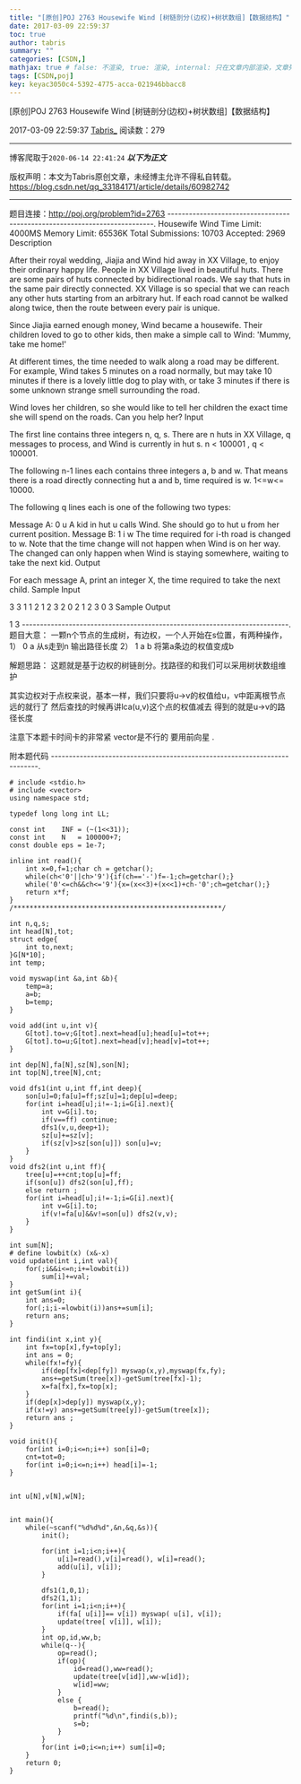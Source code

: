 ```yaml
---
title: "[原创]POJ 2763 Housewife Wind [树链剖分(边权)+树状数组]【数据结构】"
date: 2017-03-09 22:59:37
toc: true
author: tabris
summary: ""
categories: [CSDN,]
mathjax: true # false: 不渲染, true: 渲染, internal: 只在文章内部渲染，文章列表中不渲染
tags: [CSDN,poj]
key: keyac3050c4-5392-4775-acca-021946bbacc8
---
```


[原创]POJ 2763 Housewife Wind [树链剖分(边权)+树状数组]【数据结构】

2017-03-09 22:59:37  [Tabris_](https://me.csdn.net/qq_33184171) 阅读数：279

---

博客爬取于`2020-06-14 22:41:24`
***以下为正文***

版权声明：本文为Tabris原创文章，未经博主允许不得私自转载。
https://blog.csdn.net/qq_33184171/article/details/60982742

<!-- more -->

---

题目连接：http://poj.org/problem?id=2763
--------------------------------------------------------------------------.
Housewife Wind
Time Limit: 4000MS		Memory Limit: 65536K
Total Submissions: 10703		Accepted: 2969
Description

After their royal wedding, Jiajia and Wind hid away in XX Village, to enjoy their ordinary happy life. People in XX Village lived in beautiful huts. There are some pairs of huts connected by bidirectional roads. We say that huts in the same pair directly connected. XX Village is so special that we can reach any other huts starting from an arbitrary hut. If each road cannot be walked along twice, then the route between every pair is unique.

Since Jiajia earned enough money, Wind became a housewife. Their children loved to go to other kids, then make a simple call to Wind: 'Mummy, take me home!'

At different times, the time needed to walk along a road may be different. For example, Wind takes 5 minutes on a road normally, but may take 10 minutes if there is a lovely little dog to play with, or take 3 minutes if there is some unknown strange smell surrounding the road.

Wind loves her children, so she would like to tell her children the exact time she will spend on the roads. Can you help her?
Input

The first line contains three integers n, q, s. There are n huts in XX Village, q messages to process, and Wind is currently in hut s. n < 100001 , q < 100001.

The following n-1 lines each contains three integers a, b and w. That means there is a road directly connecting hut a and b, time required is w. 1<=w<= 10000.

The following q lines each is one of the following two types:

Message A: 0 u
A kid in hut u calls Wind. She should go to hut u from her current position.
Message B: 1 i w
The time required for i-th road is changed to w. Note that the time change will not happen when Wind is on her way. The changed can only happen when Wind is staying somewhere, waiting to take the next kid.
Output

For each message A, print an integer X, the time required to take the next child.
Sample Input

3 3 1
1 2 1
2 3 2
0 2
1 2 3
0 3
Sample Output

1
3
--------------------------------------------------------------------------.
题目大意：
一颗n个节点的生成树，有边权，一个人开始在s位置，有两种操作，
1） 0 a  从s走到n 输出路径长度
2） 1 a b  将第a条边的权值变成b



解题思路：
这题就是基于边权的树链剖分。找路径的和我们可以采用树状数组维护

其实边权对于点权来说，基本一样，我们只要将u->v的权值给u，v中距离根节点远的就行了
然后查找的时候再讲lca(u,v)这个点的权值减去 得到的就是u->v的路径长度

注意下本题卡时间卡的非常紧
vector是不行的 要用前向星  .




附本题代码
--------------------------------------------------------------------------.
```
# include <stdio.h>
# include <vector>
using namespace std;

typedef long long int LL;

const int    INF = (~(1<<31));
const int    N   = 100000+7;
const double eps = 1e-7;

inline int read(){
    int x=0,f=1;char ch = getchar();
    while(ch<'0'||ch>'9'){if(ch=='-')f=-1;ch=getchar();}
    while('0'<=ch&&ch<='9'){x=(x<<3)+(x<<1)+ch-'0';ch=getchar();}
    return x*f;
}
/****************************************************/

int n,q,s;
int head[N],tot;
struct edge{
    int to,next;
}G[N*10];
int temp;

void myswap(int &a,int &b){
    temp=a;
    a=b;
    b=temp;
}

void add(int u,int v){
    G[tot].to=v;G[tot].next=head[u];head[u]=tot++;
    G[tot].to=u;G[tot].next=head[v];head[v]=tot++;
}

int dep[N],fa[N],sz[N],son[N];
int top[N],tree[N],cnt;

void dfs1(int u,int ff,int deep){
    son[u]=0;fa[u]=ff;sz[u]=1;dep[u]=deep;
    for(int i=head[u];i!=-1;i=G[i].next){
        int v=G[i].to;
        if(v==ff) continue;
        dfs1(v,u,deep+1);
        sz[u]+=sz[v];
        if(sz[v]>sz[son[u]]) son[u]=v;
    }
}
void dfs2(int u,int ff){
    tree[u]=++cnt;top[u]=ff;
    if(son[u]) dfs2(son[u],ff);
    else return ;
    for(int i=head[u];i!=-1;i=G[i].next){
        int v=G[i].to;
        if(v!=fa[u]&&v!=son[u]) dfs2(v,v);
    }
}

int sum[N];
# define lowbit(x) (x&-x)
void update(int i,int val){
    for(;i&&i<=n;i+=lowbit(i))
        sum[i]+=val;
}
int getSum(int i){
    int ans=0;
    for(;i;i-=lowbit(i))ans+=sum[i];
    return ans;
}

int findi(int x,int y){
    int fx=top[x],fy=top[y];
    int ans = 0;
    while(fx!=fy){
        if(dep[fx]<dep[fy]) myswap(x,y),myswap(fx,fy);
        ans+=getSum(tree[x])-getSum(tree[fx]-1);
        x=fa[fx],fx=top[x];
    }
    if(dep[x]>dep[y]) myswap(x,y);
    if(x!=y) ans+=getSum(tree[y])-getSum(tree[x]);
    return ans ;
}

void init(){
    for(int i=0;i<=n;i++) son[i]=0;
    cnt=tot=0;
    for(int i=0;i<=n;i++) head[i]=-1;
}


int u[N],v[N],w[N];


int main(){
    while(~scanf("%d%d%d",&n,&q,&s)){
        init();

        for(int i=1;i<n;i++){
            u[i]=read(),v[i]=read(), w[i]=read();
            add(u[i], v[i]);
        }

        dfs1(1,0,1);
        dfs2(1,1);
        for(int i=1;i<n;i++){
            if(fa[ u[i]]== v[i]) myswap( u[i], v[i]);
            update(tree[ v[i]], w[i]);
        }
        int op,id,ww,b;
        while(q--){
            op=read();
            if(op){
                id=read(),ww=read();
                update(tree[v[id]],ww-w[id]);
                w[id]=ww;
            }
            else {
                b=read();
                printf("%d\n",findi(s,b));
                s=b;
            }
        }
        for(int i=0;i<=n;i++) sum[i]=0;
    }
    return 0;
}

```
